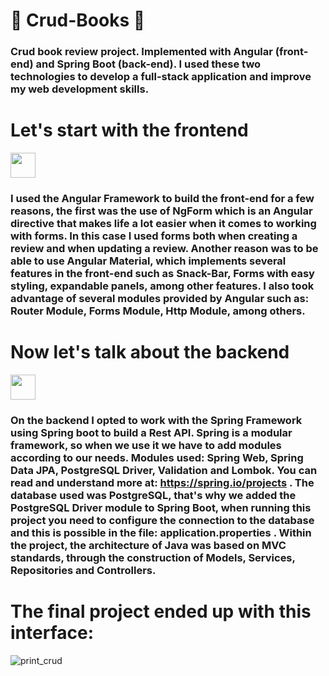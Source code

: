 # :closed_book: Crud-Books :closed_book:
### Crud book review project. Implemented with Angular (front-end) and Spring Boot (back-end). I used these two technologies to develop a full-stack application and improve my web development skills.

# Let's start with the frontend
<img src="https://cdn.jsdelivr.net/gh/devicons/devicon/icons/angularjs/angularjs-original.svg"  width="40" height="40" />

### I used the Angular Framework to build the front-end for a few reasons, the first was the use of NgForm which is an Angular directive that makes life a lot easier when it comes to working with forms. In this case I used forms both when creating a review and when updating a review. Another reason was to be able to use Angular Material, which implements several features in the front-end such as Snack-Bar, Forms with easy styling, expandable panels, among other features. I also took advantage of several modules provided by Angular such as: Router Module, Forms Module, Http Module, among others.

# Now let's talk about the backend
<img src="https://cdn.jsdelivr.net/gh/devicons/devicon/icons/spring/spring-original.svg"   width="40" height="40" />

### On the backend I opted to work with the Spring Framework using Spring boot to build a Rest API. Spring is a modular framework, so when we use it we have to add modules according to our needs. Modules used: Spring Web, Spring Data JPA, PostgreSQL Driver, Validation and Lombok. You can read and understand more at: https://spring.io/projects . The database used was PostgreSQL, that's why we added the PostgreSQL Driver module to Spring Boot, when running this project you need to configure the connection to the database and this is possible in the file: application.properties . Within the project, the architecture of Java was based on MVC standards, through the construction of Models, Services, Repositories and Controllers. 


# The final project ended up with this interface:

![print_crud](https://github.com/CaioPereir4/Crud-Books/assets/87405897/c1ac6198-9635-4e65-8732-b4b847d90d6d)
